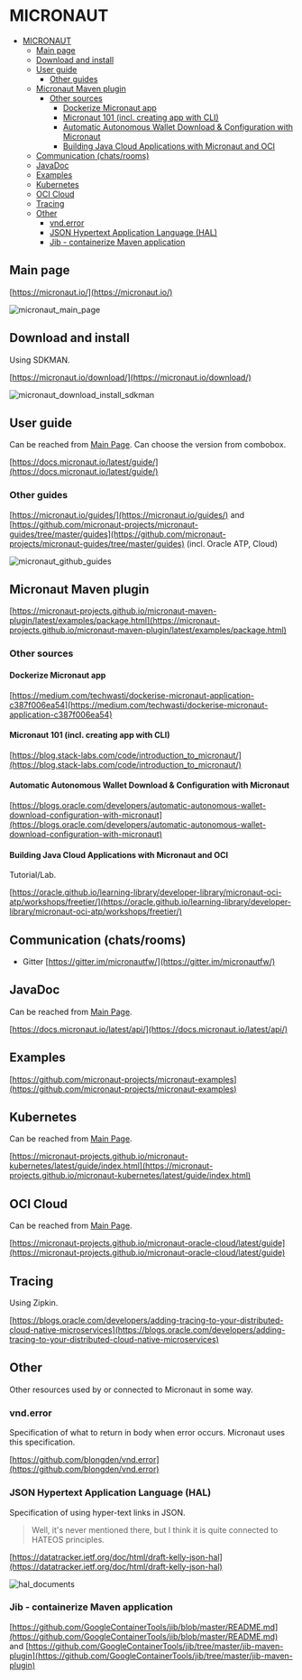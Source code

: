 # MICRONAUT

- [MICRONAUT](#micronaut)
  - [Main page](#main-page)
  - [Download and install](#download-and-install)
  - [User guide](#user-guide)
    - [Other guides](#other-guides)
  - [Micronaut Maven plugin](#micronaut-maven-plugin)
    - [Other sources](#other-sources)
      - [Dockerize Micronaut app](#dockerize-micronaut-app)
      - [Micronaut 101 (incl. creating app with CLI)](#micronaut-101-incl-creating-app-with-cli)
      - [Automatic Autonomous Wallet Download & Configuration with Micronaut](#automatic-autonomous-wallet-download--configuration-with-micronaut)
      - [Building Java Cloud Applications with Micronaut and OCI](#building-java-cloud-applications-with-micronaut-and-oci)
  - [Communication (chats/rooms)](#communication-chatsrooms)
  - [JavaDoc](#javadoc)
  - [Examples](#examples)
  - [Kubernetes](#kubernetes)
  - [OCI Cloud](#oci-cloud)
  - [Tracing](#tracing)
  - [Other](#other)
    - [vnd.error](#vnderror)
    - [JSON Hypertext Application Language (HAL)](#json-hypertext-application-language-hal)
    - [Jib - containerize Maven application](#jib---containerize-maven-application)

## Main page

[https://micronaut.io/](https://micronaut.io/)

![micronaut_main_page](images/micronaut_main_page.png)

## Download and install
Using SDKMAN.

[https://micronaut.io/download/](https://micronaut.io/download/)

![micronaut_download_install_sdkman](images/micronaut_download_install_sdkman.png)

## User guide
Can be reached from [Main Page](#main-page). Can choose the version from combobox.

[https://docs.micronaut.io/latest/guide/](https://docs.micronaut.io/latest/guide/)

### Other guides

[https://micronaut.io/guides/](https://micronaut.io/guides/)
and
[https://github.com/micronaut-projects/micronaut-guides/tree/master/guides](https://github.com/micronaut-projects/micronaut-guides/tree/master/guides) (incl. Oracle ATP, Cloud)

![micronaut_github_guides](images/micronaut_github_guides.png)

## Micronaut Maven plugin

[https://micronaut-projects.github.io/micronaut-maven-plugin/latest/examples/package.html](https://micronaut-projects.github.io/micronaut-maven-plugin/latest/examples/package.html)


### Other sources

#### Dockerize Micronaut app
  [https://medium.com/techwasti/dockerise-micronaut-application-c387f006ea54](https://medium.com/techwasti/dockerise-micronaut-application-c387f006ea54)

#### Micronaut 101 (incl. creating app with CLI)
  [https://blog.stack-labs.com/code/introduction_to_micronaut/](https://blog.stack-labs.com/code/introduction_to_micronaut/)

#### Automatic Autonomous Wallet Download & Configuration with Micronaut
  [https://blogs.oracle.com/developers/automatic-autonomous-wallet-download-configuration-with-micronaut](https://blogs.oracle.com/developers/automatic-autonomous-wallet-download-configuration-with-micronaut)

#### Building Java Cloud Applications with Micronaut and OCI
Tutorial/Lab.

  [https://oracle.github.io/learning-library/developer-library/micronaut-oci-atp/workshops/freetier/](https://oracle.github.io/learning-library/developer-library/micronaut-oci-atp/workshops/freetier/)

## Communication (chats/rooms)

- Gitter
  [https://gitter.im/micronautfw/](https://gitter.im/micronautfw/)

## JavaDoc
Can be reached from [Main Page](#main-page).

[https://docs.micronaut.io/latest/api/](https://docs.micronaut.io/latest/api/)

## Examples

[https://github.com/micronaut-projects/micronaut-examples](https://github.com/micronaut-projects/micronaut-examples)

## Kubernetes
Can be reached from [Main Page](#main-page).

[https://micronaut-projects.github.io/micronaut-kubernetes/latest/guide/index.html](https://micronaut-projects.github.io/micronaut-kubernetes/latest/guide/index.html)


## OCI Cloud
Can be reached from [Main Page](#main-page).

[https://micronaut-projects.github.io/micronaut-oracle-cloud/latest/guide](https://micronaut-projects.github.io/micronaut-oracle-cloud/latest/guide)

## Tracing
Using Zipkin.

[https://blogs.oracle.com/developers/adding-tracing-to-your-distributed-cloud-native-microservices](https://blogs.oracle.com/developers/adding-tracing-to-your-distributed-cloud-native-microservices)

## Other
Other resources used by or connected to Micronaut in some way.

### vnd.error
Specification of what to return in body when error occurs. Micronaut uses this specification.

[https://github.com/blongden/vnd.error](https://github.com/blongden/vnd.error)

### JSON Hypertext Application Language (HAL)
Specification of using hyper-text links in JSON.

> Well, it's never mentioned there, but I think it is quite connected to HATEOS principles.

[https://datatracker.ietf.org/doc/html/draft-kelly-json-hal](https://datatracker.ietf.org/doc/html/draft-kelly-json-hal)

![hal_documents](images/hal_documents.png)

### Jib - containerize Maven application

[https://github.com/GoogleContainerTools/jib/blob/master/README.md](https://github.com/GoogleContainerTools/jib/blob/master/README.md)
and
[https://github.com/GoogleContainerTools/jib/tree/master/jib-maven-plugin](https://github.com/GoogleContainerTools/jib/tree/master/jib-maven-plugin)